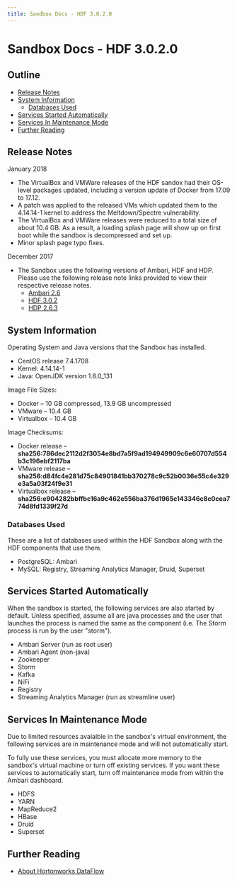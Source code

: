 ```yaml
---
title: Sandbox Docs - HDF 3.0.2.0
---
```


# Sandbox Docs - HDF 3.0.2.0

## Outline

-   [Release Notes](#release-notes)
-   [System Information](#system-information)
    -   [Databases Used](#databases-used)
-   [Services Started Automatically](#services-started-automatically)
-   [Services In Maintenance Mode](#services-in-maintenance-mode)
-   [Further Reading](#further-reading)

## Release Notes

January 2018
-   The VirtualBox and VMWare releases of the HDF sandox had their OS-level packages updated, including a version update of Docker from 17.09 to 17.12.
-   A patch was applied to the released VMs which updated them to the 4.14.14-1 kernel to address the Meltdown/Spectre vulnerability.
-   The VirtualBox and VMWare releases were reduced to a total size of about 10.4 GB.  As a result, a loading splash page will show up on first boot while the sandbox is decompressed and set up.
-   Minor splash page typo fixes.

December 2017
-   The Sandbox uses the following versions of Ambari, HDF and HDP. Please use the following release note links provided to view their respective release notes.
    -   [Ambari 2.6](https://docs.hortonworks.com/HDPDocuments/Ambari-2.6.0.0/bk_ambari-release-notes/content/ch_relnotes-ambari-2.6.0.0.html)
    -   [HDF 3.0.2](https://docs.hortonworks.com/HDPDocuments/HDF3/HDF-3.0.2/bk_release-notes/content/ch_hdf_relnotes.html)
    -   [HDP 2.6.3](https://docs.hortonworks.com/HDPDocuments/HDP2/HDP-2.6.3/bk_release-notes/content/ch_relnotes.html)

## System Information

Operating System and Java versions that the Sandbox has installed.
-   CentOS release 7.4.1708
-   Kernel: 4.14.14-1
-   Java: OpenJDK version 1.8.0_131

Image File Sizes:
-   Docker – 10 GB compressed, 13.9 GB uncompressed
-   VMware – 10.4 GB
-   Virtualbox – 10.4 GB

Image Checksums:
-   Docker release – **sha256:786dec2112d2f3054e8bd7a5f9ad194949909c6e60707d554b3c196ebf2117ba**
-   VMware release – **sha256:d84fc4e281d75c84901841bb370278c9c52b0036e55c4e329e3a5a03f24f9e31**
-   Virtualbox release – **sha256:e904282bbffbc16a9c462e556ba376d1965c143346c8c0cea774d8fd1339f27d**

### Databases Used

These are a list of databases used within the HDF Sandbox along with the HDF components that use them.

-   PostgreSQL: Ambari
-   MySQL: Registry, Streaming Analytics Manager, Druid, Superset

## Services Started Automatically

When the sandbox is started, the following services are also started by default. Unless specified, assume all are java processes and the user that launches the process is named the same as the component (i.e. The Storm process is run by the user "storm").

-   Ambari Server (run as root user)
-   Ambari Agent (non-java)
-   Zookeeper
-   Storm
-   Kafka
-   NiFi
-   Registry
-   Streaming Analytics Manager (run as streamline user)

## Services In Maintenance Mode

Due to limited resources avaialble in the sandbox's virtual environment, the following services are in maintenance mode and will not automatically start.

To fully use these services, you must allocate more memory to the sandbox's virtual machine or turn off existing services.  If you want these services to automatically start, turn off maintenance mode from within the Ambari dashboard.

-   HDFS
-   YARN
-   MapReduce2
-   HBase
-   Druid
-   Superset

## Further Reading
-   [About Hortonworks DataFlow](https://hortonworks.com/products/data-center/hdf/)
